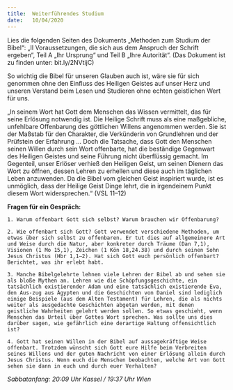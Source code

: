 ```yaml
---
title:  Weiterführendes Studium
date:   10/04/2020
---
```


Lies die folgenden Seiten des Dokuments „Methoden zum Studium der Bibel“: „II Voraussetzungen, die sich aus dem Anspruch der Schrift ergeben“, Teil A „Ihr Ursprung“ und Teil B „Ihre Autorität“. (Das Dokument ist zu finden unter: bit.ly/2NVtijC)

So wichtig die Bibel für unseren Glauben auch ist, wäre sie für sich genommen ohne den Einfluss des Heiligen Geistes auf unser Herz und unseren Verstand beim Lesen und Studieren ohne echten geistlichen Wert für uns.

„In seinem Wort hat Gott dem Menschen das Wissen vermittelt, das für seine Erlösung notwendig ist. Die Heilige Schrift muss als eine maßgebliche, unfehlbare Offenbarung des göttlichen Willens angenommen werden. Sie ist der Maßstab für den Charakter, die Verkünderin von Grundlehren und der Prüfstein der Erfahrung ... Doch die Tatsache, dass Gott den Menschen seinen Willen durch sein Wort offenbarte, hat die beständige Gegenwart des Heiligen Geistes und seine Führung nicht überflüssig gemacht. Im Gegenteil, unser Erlöser verhieß den Heiligen Geist, um seinen Dienern das Wort zu öffnen, dessen Lehren zu erhellen und diese auch im täglichen Leben anzuwenden. Da die Bibel vom gleichen Geist inspiriert wurde, ist es unmöglich, dass der Heilige Geist Dinge lehrt, die in irgendeinem Punkt diesem Wort widersprechen.“ (VSL 11–12)

**Fragen für ein Gespräch:**

`1. Warum offenbart Gott sich selbst? Warum brauchen wir Offenbarung?`

`2. Wie offenbart sich Gott? Gott verwendet verschiedene Methoden, um etwas über sich selbst zu offenbaren. Er tut dies auf allgemeinere Art und Weise durch die Natur, aber konkreter durch Träume (Dan 7,1), Visionen (1 Mo 15,1), Zeichen (1 Kön 18,24.38) und durch seinen Sohn Jesus Christus (Hbr 1,1–2). Hat sich Gott euch persönlich offenbart? Berichtet, was ihr erlebt habt.`

`3. Manche Bibelgelehrte lehnen viele Lehren der Bibel ab und sehen sie als bloße Mythen an. Lehren wie die Schöpfungsgeschichte, ein tatsächlich existierender Adam und eine tatsächlich existierende Eva, den Aus-zug aus Ägypten und die Geschichten von Daniel sind lediglich einige Beispiele (aus dem Alten Testament) für Lehren, die als nichts weiter als ausgedachte Geschichten abgetan werden, mit denen geistliche Wahrheiten gelehrt werden sollen. So etwas geschieht, wenn Menschen das Urteil über Gottes Wort sprechen. Was sollte uns dies darüber sagen, wie gefährlich eine derartige Haltung offensichtlich ist?`

`4. Gott hat seinen Willen in der Bibel auf aussagekräftige Weise offenbart. Trotzdem wünscht sich Gott eure Hilfe beim Verbreiten seines Willens und der guten Nachricht von einer Erlösung allein durch Jesus Christus. Wenn euch die Menschen beobachten, welche Art von Gott sehen sie dann in euch und durch euer Verhalten?`

_Sabbatanfang: 20:09 Uhr Kassel / 19:37 Uhr Wien_